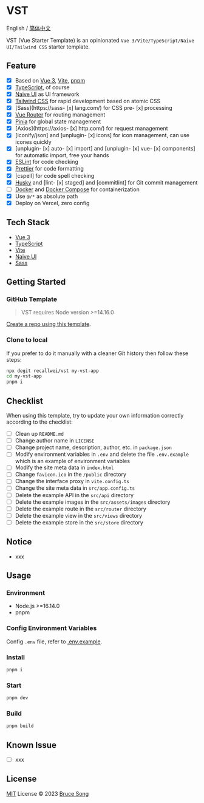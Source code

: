 # VST

English / [简体中文](./README.zh-CN.md)

VST (Vue Starter Template) is an opinionated `Vue 3/Vite/TypeScript/Naive UI/Tailwind CSS` starter template.

## Feature

- [x] Based on [Vue 3](https://vuejs.org/), [Vite](https://vitejs.dev/), [pnpm](https://pnpm.io/)
- [x] [TypeScript](https://www.typescriptlang.org/), of course
- [x] [Naive UI](https://www.naiveui.com/) as UI framework
- [x] [Tailwind CSS](https://tailwindcss.com/) for rapid development based on atomic CSS
- [x] [Sass](https://sass- [x] lang.com/) for CSS pre- [x] processing
- [x] [Vue Router](https://router.vuejs.org/) for routing management
- [x] [Pinia](https://pinia.esm.dev/) for global state management
- [x] [Axios](https://axios- [x] http.com/) for request management
- [x] [iconify/json] and [unplugin- [x] icons] for icon management, can use icones quickly
- [x] [unplugin- [x] auto- [x] import] and [unplugin- [x] vue- [x] components] for automatic import, free your hands
- [x] [ESLint](https://eslint.org/) for code checking
- [x] [Prettier](https://prettier.io/) for code formatting
- [x] [cspell] for code spell checking
- [x] [Husky](https://typicode.github.io/husky/#/) and [lint- [x] staged] and [commitlint] for Git commit management
- [ ] [Docker](https://www.docker.com/) and [Docker Compose](https://docs.docker.com/compose/) for containerization
- [x] Use `@/*` as absolute path
- [x] Deploy on Vercel, zero config

## Tech Stack

- [Vue 3](https://vuejs.org/)
- [TypeScript](https://www.typescriptlang.org/)
- [Vite](https://vitejs.dev/)
- [Naive UI](https://www.naiveui.com/)
- [Sass](https://sass-lang.com/)

## Getting Started

### GitHub Template

> VST requires Node version >=14.16.0

[Create a repo using this template](https://github.com/recallwei/vst/generate).

### Clone to local

If you prefer to do it manually with a cleaner Git history then follow these steps:

```bash
npx degit recallwei/vst my-vst-app
cd my-vst-app
pnpm i
```

## Checklist

When using this template, try to update your own information correctly according to the checklist:

- [ ] Clean up `README.md`
- [ ] Change author name in `LICENSE`
- [ ] Change project name, description, author, etc. in `package.json`
- [ ] Modify environment variables in `.env` and delete the file `.env.example` which is an example of environment variables
- [ ] Modify the site meta data in `index.html`
- [ ] Change `favicon.ico` in the `/public` directory
- [ ] Change the interface proxy in `vite.config.ts`
- [ ] Change the site meta data in `src/app.config.ts`
- [ ] Delete the example API in the `src/api` directory
- [ ] Delete the example images in the `src/assets/images` directory
- [ ] Delete the example route in the `src/router` directory
- [ ] Delete the example view in the `src/views` directory
- [ ] Delete the example store in the `src/store` directory

## Notice

- xxx

## Usage

### Environment

- Node.js >=16.14.0
- pnpm

### Config Environment Variables

Config `.env` file, refer to [.env.example](./.env.example).

### Install

```bash
pnpm i
```

### Start

```bash
pnpm dev
```

### Build

```bash
pnpm build
```

## Known Issue

- [ ] xxx

## License

[MIT](/LICENSE) License &copy; 2023 [Bruce Song](https://github.com/recallwei)
